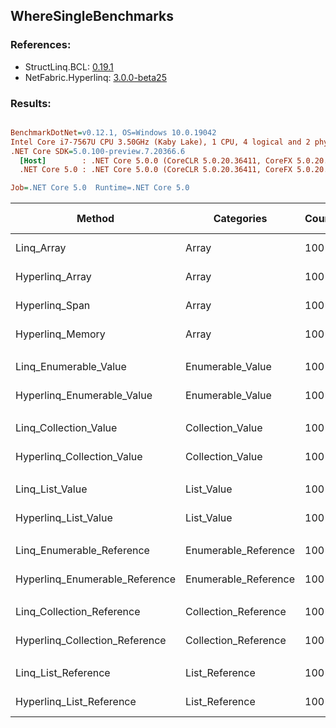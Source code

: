 ﻿## WhereSingleBenchmarks

### References:
- StructLinq.BCL: [0.19.1](https://www.nuget.org/packages/StructLinq.BCL/0.19.1)
- NetFabric.Hyperlinq: [3.0.0-beta25](https://www.nuget.org/packages/NetFabric.Hyperlinq/3.0.0-beta25)

### Results:
``` ini

BenchmarkDotNet=v0.12.1, OS=Windows 10.0.19042
Intel Core i7-7567U CPU 3.50GHz (Kaby Lake), 1 CPU, 4 logical and 2 physical cores
.NET Core SDK=5.0.100-preview.7.20366.6
  [Host]        : .NET Core 5.0.0 (CoreCLR 5.0.20.36411, CoreFX 5.0.20.36411), X64 RyuJIT
  .NET Core 5.0 : .NET Core 5.0.0 (CoreCLR 5.0.20.36411, CoreFX 5.0.20.36411), X64 RyuJIT

Job=.NET Core 5.0  Runtime=.NET Core 5.0  

```
|                         Method |           Categories | Count |     Mean |   Error |  StdDev | Ratio |  Gen 0 | Gen 1 | Gen 2 | Allocated |
|------------------------------- |--------------------- |------ |---------:|--------:|--------:|------:|-------:|------:|------:|----------:|
|                     Linq_Array |                Array |   100 | 590.2 ns | 5.33 ns | 4.73 ns |  1.00 | 0.0458 |     - |     - |      96 B |
|                Hyperlinq_Array |                Array |   100 | 209.9 ns | 1.64 ns | 1.46 ns |  0.36 | 0.0305 |     - |     - |      64 B |
|                 Hyperlinq_Span |                Array |   100 | 212.6 ns | 1.68 ns | 1.40 ns |  0.36 | 0.0305 |     - |     - |      64 B |
|               Hyperlinq_Memory |                Array |   100 | 210.1 ns | 0.82 ns | 0.72 ns |  0.36 | 0.0305 |     - |     - |      64 B |
|                                |                      |       |          |         |         |       |        |       |       |           |
|          Linq_Enumerable_Value |     Enumerable_Value |   100 | 747.5 ns | 5.76 ns | 5.39 ns |  1.00 | 0.0420 |     - |     - |      88 B |
|     Hyperlinq_Enumerable_Value |     Enumerable_Value |   100 | 251.4 ns | 1.42 ns | 1.33 ns |  0.34 | 0.0305 |     - |     - |      64 B |
|                                |                      |       |          |         |         |       |        |       |       |           |
|          Linq_Collection_Value |     Collection_Value |   100 | 825.2 ns | 4.61 ns | 4.08 ns |  1.00 | 0.0420 |     - |     - |      88 B |
|     Hyperlinq_Collection_Value |     Collection_Value |   100 | 200.0 ns | 1.20 ns | 1.00 ns |  0.24 | 0.0305 |     - |     - |      64 B |
|                                |                      |       |          |         |         |       |        |       |       |           |
|                Linq_List_Value |           List_Value |   100 | 820.2 ns | 5.30 ns | 4.96 ns |  1.00 | 0.0420 |     - |     - |      88 B |
|           Hyperlinq_List_Value |           List_Value |   100 | 453.6 ns | 1.25 ns | 1.17 ns |  0.55 | 0.0305 |     - |     - |      64 B |
|                                |                      |       |          |         |         |       |        |       |       |           |
|      Linq_Enumerable_Reference | Enumerable_Reference |   100 | 696.1 ns | 4.44 ns | 3.94 ns |  1.00 | 0.0496 |     - |     - |     104 B |
| Hyperlinq_Enumerable_Reference | Enumerable_Reference |   100 | 677.3 ns | 2.70 ns | 2.40 ns |  0.97 | 0.0496 |     - |     - |     104 B |
|                                |                      |       |          |         |         |       |        |       |       |           |
|      Linq_Collection_Reference | Collection_Reference |   100 | 563.2 ns | 4.41 ns | 4.12 ns |  1.00 | 0.0420 |     - |     - |      88 B |
| Hyperlinq_Collection_Reference | Collection_Reference |   100 | 608.7 ns | 4.53 ns | 4.01 ns |  1.08 | 0.0420 |     - |     - |      88 B |
|                                |                      |       |          |         |         |       |        |       |       |           |
|            Linq_List_Reference |       List_Reference |   100 | 601.6 ns | 4.93 ns | 4.61 ns |  1.00 | 0.0420 |     - |     - |      88 B |
|       Hyperlinq_List_Reference |       List_Reference |   100 | 373.2 ns | 1.93 ns | 1.71 ns |  0.62 | 0.0305 |     - |     - |      64 B |
